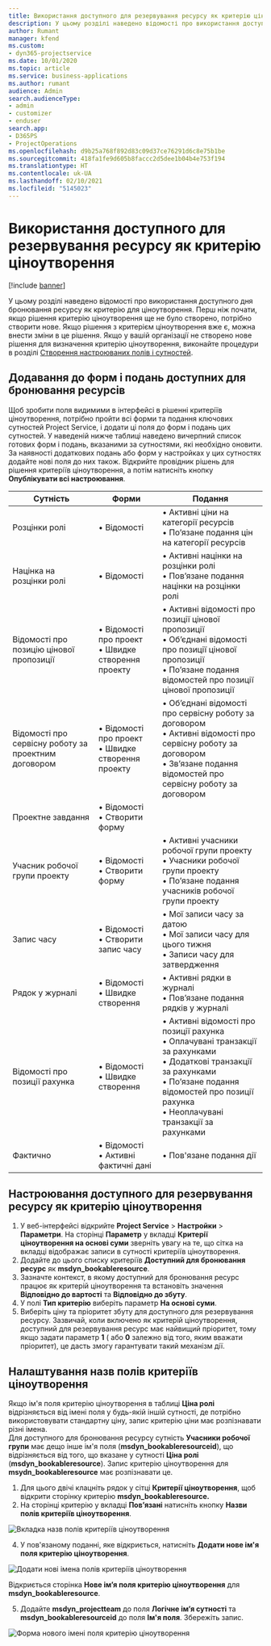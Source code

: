 ```yaml
---
title: Використання доступного для резервування ресурсу як критерію ціноутворення
description: У цьому розділі наведено відомості про використання доступного дня бронювання ресурсу як критерію для ціноутворення.
author: Rumant
manager: kfend
ms.custom:
- dyn365-projectservice
ms.date: 10/01/2020
ms.topic: article
ms.service: business-applications
ms.author: rumant
audience: Admin
search.audienceType:
- admin
- customizer
- enduser
search.app:
- D365PS
- ProjectOperations
ms.openlocfilehash: d9b25a768f892d83c09d37ce76291d6c8e75b1be
ms.sourcegitcommit: 418fa1fe9d605b8faccc2d5dee1b04b4e753f194
ms.translationtype: HT
ms.contentlocale: uk-UA
ms.lasthandoff: 02/10/2021
ms.locfileid: "5145023"
---
```

# <a name="use-bookable-resource-as-a-pricing-dimension"></a>Використання доступного для резервування ресурсу як критерію ціноутворення

[!include [banner](../includes/psa-now-project-operations.md)]

У цьому розділі наведено відомості про використання доступного дня бронювання ресурсу як критерію для ціноутворення. Перш ніж почати, якщо рішення критерію ціноутворення ще не було створено, потрібно створити нове. Якщо рішення з критерієм ціноутворення вже є, можна внести зміни в це рішення. Якщо у вашій організації не створено нове рішення для визначення критерію ціноутворення, виконайте процедури в розділі [Створення настроюваних полів і сутностей](create-custom-fields-entities.md).

## <a name="add-bookable-resource-to-forms-and-views"></a>Додавання до форм і подань доступних для бронювання ресурсів
Щоб зробити поля видимими в інтерфейсі в рішенні критеріїв ціноутворення, потрібно пройти всі форми та подання ключових сутностей Project Service, і додати ці поля до форм і подань цих сутностей.
У наведеній нижче таблиці наведено вичерпний список готових форм і подань, вказаними за сутностями, які необхідно оновити. За наявності додаткових подань або форм у настройках у цих сутностях додайте нові поля до них також.
Відкрийте провідник рішень для рішення критеріїв ціноутворення, а потім натисніть кнопку **Опублікувати всі настроювання**.


|   Сутність        | Форми   |Подання        |
| ------------------------------|---------------------------------|----------------------------------|
|  Розцінки ролі|• Відомості |• Активні ціни на категорії ресурсів<br> • По’язане подання цін на категорії ресурсів|
|  Націнка на розцінки ролі|• Відомості|• Активні націнки на розцінки ролі<br>• Пов’язане подання націнки на розцінки ролі|
|  Відомості про позицію цінової пропозиції|• Відомості про проект<br>• Швидке створення проекту|• Активні відомості про позиції цінової пропозиції<br>• Об’єднані відомості про позиції цінової пропозиції<br>• По’язане подання відомостей про позиції цінової пропозиції|
|  Відомості про сервісну роботу за проектним договором|• Відомості про проект<br>• Швидке створення проекту|• Об’єднані відомості про сервісну роботу за договором<br>• Активні відомості про сервісну роботу за договором<br>• Зв’язане подання відомостей про сервісну роботу за договором|
|  Проектне завдання|• Відомості<br>• Створити форму||
|  Учасник робочої групи проекту|• Відомості<br>• Створити форму|• Активні учасники робочої групи проекту<br>• Учасники робочої групи проекту<br>• По’язане подання учасників робочої групи проекту|
|  Запис часу|• Відомості<br>• Створити запис часу|• Мої записи часу за датою<br>• Мої записи часу для цього тижня<br>• Записи часу для затвердження|
|  Рядок у журналі|• Відомості<br>• Швидке створення|• Активні рядки в журналі<br>• Пов’язане подання рядків у журналі|
|  Відомості про позиції рахунка|• Відомості<br>• Швидке створення|• Активні відомості про позиції рахунка<br>• Оплачувані транзакції за рахунками<br>• Додаткові транзакції за рахунками<br>• По’язане подання відомостей про позиції рахунка<br>• Неоплачувані транзакції за рахунками|
|  Фактично |• Відомості<br>• Активні фактичні дані|• Пов'язане подання дії|

## <a name="set-up-bookable-resource-as-a-pricing-dimension"></a>Настроювання доступного для резервування ресурсу як критерію ціноутворення

1. У веб-інтерфейсі відкрийте **Project Service** > **Настройки** > **Параметри**. На сторінці **Параметр** у вкладці **Критерії ціноутворення на основі суми** зверніть увагу на те, що сітка на вкладці відображає записи в сутності критеріїв ціноутворення. 
2. Додайте до цього списку критеріїв **Доступний для бронювання ресурс** як **msdyn_bookableresource**. 
3. Зазначте контекст, в якому доступний для бронювання ресурс працює як критерій ціноутворення та встановіть значення **Відповідно до вартості** та **Відповідно до збуту**.
4. У полі **Тип критерію** виберіть параметр **На основі суми**. 
5. Виберіть ціну та пріоритет збуту для доступного для резервування ресурсу. Зазвичай, коли включено як критерій ціноутворення, доступний для резервування ресурс має найвищий пріоритет, тому якщо задати параметр **1** ( або **0** залежно від того, яким вважати пріоритет), це дасть змогу гарантувати такий механізм дії.

## <a name="set-up-pricing-dimension-field-names"></a>Налаштування назв полів критеріїв ціноутворення

Якщо ім'я поля критерію ціноутворення в таблиці **Ціна ролі** відрізняється від імені поля у будь-якій іншій сутності, де потрібно використовувати стандартну ціну, запис критерію ціни має розпізнавати різні імена.    
Для доступного для бронювання ресурсу сутність **Учасники робочої групи** має дещо інше ім'я поля (**msdyn_bookableresourceid**), що відрізняється від того, що вказане у сутності **Ціна ролі** (**msdyn_bookableresource**). Запис критерію ціноутворення для **msydn_bookableresource** має розпізнавати це. 
1. Для цього двічі клацніть рядок у сітці **Критерії ціноутворення**, щоб відкрити сторінку критерію **msdyn_bookableresource.**
2. На сторінці критерію у вкладці **Пов’язані** натисніть кнопку **Назви полів критеріїв ціноутворення**.

 ![Вкладка назв полів критеріїв ціноутворення](media/PD-fieldname.png)

4. У пов'язаному поданні, яке відкриється, натисніть **Додати нове ім'я поля критерію ціноутворення**.

 ![Додати нові імена полів критеріїв ціноутворення](media/Add-NewPD-fieldname.png)


Відкриється сторінка **Нове ім’я поля критерію ціноутворення** для **msdyn_bookableresource**. 

5. Додайте **msdyn_projectteam** до поля **Логічне ім’я сутності** та **msdyn_bookableresourceid** до поля **Ім'я поля**. Збережіть запис.

 ![Форма нового імені поля критерію ціноутворення](media/PD-fieldname-Added.png)
